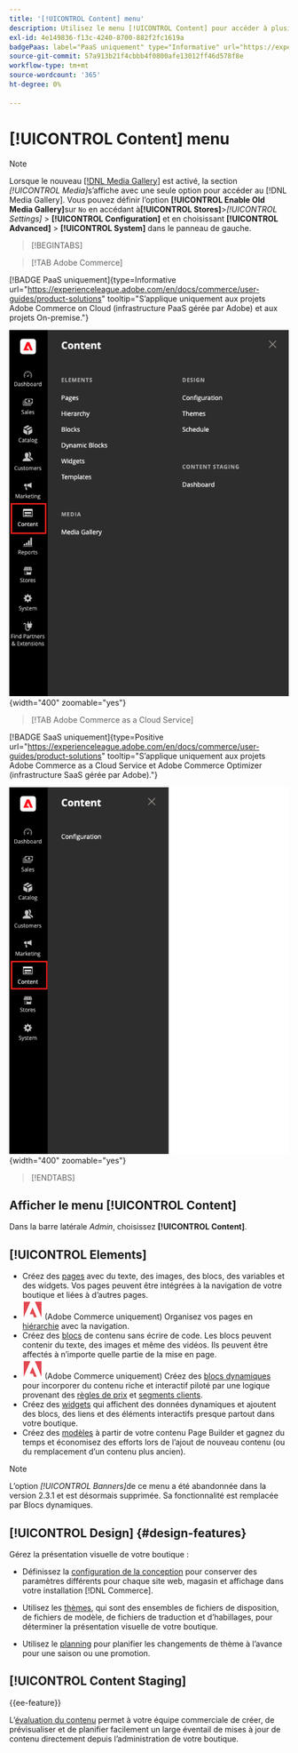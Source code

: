 ```yaml
---
title: '[!UICONTROL Content] menu'
description: Utilisez le menu [!UICONTROL Content] pour accéder à plusieurs fonctionnalités de gestion du contenu de votre boutique.
exl-id: 4e149836-f13c-4240-8700-882f2fc1619a
badgePaas: label="PaaS uniquement" type="Informative" url="https://experienceleague.adobe.com/en/docs/commerce/user-guides/product-solutions" tooltip="S’applique uniquement aux projets Adobe Commerce on Cloud (infrastructure PaaS gérée par Adobe) et aux projets On-premise."
source-git-commit: 57a913b21f4cbbb4f0800afe13012ff46d578f8e
workflow-type: tm+mt
source-wordcount: '365'
ht-degree: 0%

---
```


# [!UICONTROL Content] menu

>[!NOTE]
>
>Lorsque le nouveau [[!DNL Media Gallery]](media-gallery.md) est activé, la section _[!UICONTROL Media]_&#x200B;s’affiche avec une seule option pour accéder au [!DNL Media Gallery]. Vous pouvez définir l’option **[!UICONTROL Enable Old Media Gallery]**&#x200B;sur `No` en accédant à&#x200B;**[!UICONTROL Stores]**>_[!UICONTROL Settings]_ > **[!UICONTROL Configuration]** et en choisissant **[!UICONTROL Advanced]** > **[!UICONTROL System]** dans le panneau de gauche.

>[!BEGINTABS]

>[!TAB Adobe Commerce]

[!BADGE PaaS uniquement]{type=Informative url="https://experienceleague.adobe.com/en/docs/commerce/user-guides/product-solutions" tooltip="S’applique uniquement aux projets Adobe Commerce on Cloud (infrastructure PaaS gérée par Adobe) et aux projets On-premise."}

![Menu [!UICONTROL Content] affiché dans l’Administration](./assets/admin-menu-content.png){width="400" zoomable="yes"}

>[!TAB Adobe Commerce as a Cloud Service]

[!BADGE SaaS uniquement]{type=Positive url="https://experienceleague.adobe.com/en/docs/commerce/user-guides/product-solutions" tooltip="S’applique uniquement aux projets Adobe Commerce as a Cloud Service et Adobe Commerce Optimizer (infrastructure SaaS gérée par Adobe)."}

![Menu [!UICONTROL Content] affiché dans l’Administration](./assets/admin-menu-content-accs.png){width="400" zoomable="yes"}

>[!ENDTABS]

## Afficher le menu [!UICONTROL Content]

Dans la barre latérale _Admin_, choisissez **[!UICONTROL Content]**.

## [!UICONTROL Elements]

- Créez des [pages](pages.md) avec du texte, des images, des blocs, des variables et des widgets. Vos pages peuvent être intégrées à la navigation de votre boutique et liées à d’autres pages.
- ![Adobe Commerce](../assets/adobe-logo.svg) (Adobe Commerce uniquement) Organisez vos pages en [hiérarchie](page-hierarchy.md) avec la navigation.
- Créez des [blocs](blocks.md) de contenu sans écrire de code. Les blocs peuvent contenir du texte, des images et même des vidéos. Ils peuvent être affectés à n’importe quelle partie de la mise en page.
- ![Adobe Commerce](../assets/adobe-logo.svg) (Adobe Commerce uniquement) Créez des [blocs dynamiques](dynamic-blocks.md) pour incorporer du contenu riche et interactif piloté par une logique provenant des [règles de prix](../merchandising-promotions/introduction.md#promotions) et [segments clients](../customers/customer-segments.md).
- Créez des [widgets](widgets.md) qui affichent des données dynamiques et ajoutent des blocs, des liens et des éléments interactifs presque partout dans votre boutique.
- Créez des [modèles](../page-builder/templates.md) à partir de votre contenu Page Builder et gagnez du temps et économisez des efforts lors de l’ajout de nouveau contenu (ou du remplacement d’un contenu plus ancien).

>[!NOTE]
>
>L’option _[!UICONTROL Banners]_&#x200B;de ce menu a été abandonnée dans la version 2.3.1 et est désormais supprimée. Sa fonctionnalité est remplacée par Blocs dynamiques.

## [!UICONTROL Design] {#design-features}

Gérez la présentation visuelle de votre boutique :

- Définissez la [configuration de la conception](configuration.md) pour conserver des paramètres différents pour chaque site web, magasin et affichage dans votre installation [!DNL Commerce].

- Utilisez les [thèmes](themes.md), qui sont des ensembles de fichiers de disposition, de fichiers de modèle, de fichiers de traduction et d’habillages, pour déterminer la présentation visuelle de votre boutique.

- Utilisez le [planning](schedule.md) pour planifier les changements de thème à l’avance pour une saison ou une promotion.

## [!UICONTROL Content Staging]

{{ee-feature}}

L’[évaluation du contenu](content-staging.md) permet à votre équipe commerciale de créer, de prévisualiser et de planifier facilement un large éventail de mises à jour de contenu directement depuis l’administration de votre boutique.
